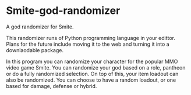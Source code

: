# Smite-god-randomizer
A god randomizer for Smite. 

This randomizer runs of Python programming language in your edittor. Plans for the future include moving it to the web and turning it into a downlaodable package.

In this program you can randomize your character for the popular MMO video game Smite. You can randomize your god based on a role, pantheon or do a fully randomized
selection. On top of this, your item loadout can also be randomized. You can choose to have a random loadout, or one based for damage, defense or hybrid.
